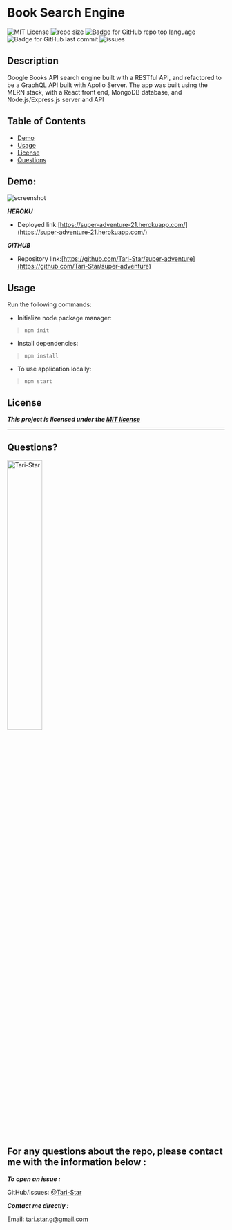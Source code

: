 # Book Search Engine


![MIT License](https://img.shields.io/badge/license-MIT-red)
![repo size](https://img.shields.io/github/repo-size/Tari-Star/super-adventure?style=flat&logo=appveyor)
![Badge for GitHub repo top language](https://img.shields.io/github/languages/top/Tari-Star/super-adventure?style=flat&logo=appveyor)
![Badge for GitHub last commit](https://img.shields.io/github/last-commit/Tari-Star/super-adventure?style=flat&logo=appveyor)
![issues](https://img.shields.io/github/issues/Tari-Star/super-adventure?style=flat&logo=appveyor)

## Description 
 Google Books API search engine built with a RESTful API, and refactored to be a GraphQL API built with Apollo Server. The app was built using the MERN stack, with a React front end, MongoDB database, and Node.js/Express.js server and API

##  Table of Contents

* [Demo](#demo)
* [Usage](#usage)
* [License](#license)
* [Questions](#questions)

## Demo:

![screenshot]()

***HEROKU***

* Deployed link:[https://super-adventure-21.herokuapp.com/](https://super-adventure-21.herokuapp.com/)

***GITHUB***

* Repository link:[https://github.com/Tari-Star/super-adventure](https://github.com/Tari-Star/super-adventure)


## Usage
Run the following commands:

* Initialize node package manager:

 > `npm init`

* Install dependencies:

>`npm install`

* To use application locally:

>`npm start`

## License

    
***This project is licensed under the [MIT license](https://choosealicense.com/licenses/mit)***
    
---
   
 ## Questions?

   
  <img src="https://avatars.githubusercontent.com/u/89365355?v=4" alt="Tari-Star" width="40%" />
  
  For any questions about the repo, please contact me with the information below :
  ---
  
 ***To open an issue :***
 
 GitHub/Issues: [@Tari-Star](https://github.com/Tari-Star/super-adventure/issues)

 ***Contact me directly :***
  
 Email: [tari.star.g@gmail.com](mailto:tari.star.g@gmail.com)
